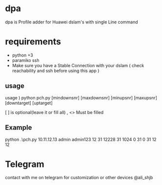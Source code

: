 # dpa
dpa is Profile adder for Huawei dslam's with single Line command
# requirements
- python +3
- paramiko ssh
- Make sure you have a Stable Connection with your dslam ( check reachability and ssh before using this app )
## usage
usage ) python pch.py <ip> <username> <password> <profilenumber> <mindownrate> <maxdownrate> <minuprate> <maxuprate> [mindownsnr] [maxdownsnr] [minupsnr] [maxupsnr] [downtarget] [uptarget]
  
[ ] is optional(leave it or fill all) , 
<> Must be filled
  
## Example
python .\pch.py 10.11.12.13 admin admin123 12 31 12228 31 1024 0 31 0 31 12 12
# Telegram
  contact with me on telegram for customization or other devices
  @ali_shjb


